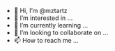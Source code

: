 - 👋 Hi, I’m @mztartz
- 👀 I’m interested in ...
- 🌱 I’m currently learning ...
- 💞️ I’m looking to collaborate on ...
- 📫 How to reach me ...

<!---
mztartz/mztartz is a ✨ special ✨ repository because its `README.md` (this file) appears on your GitHub profile.
You can click the Preview link to take a look at your changes.
--->
